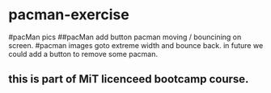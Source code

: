 # pacman-exercise
#pacMan pics
##pacMan add button 
pacman moving / bouncining on screen.
#pacman images goto extreme width and bounce back. 
in future we could add a button to remove some pacman.
## this is part of MiT licenceed bootcamp course.
